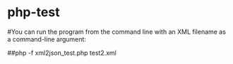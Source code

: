 # php-test

#You can run the program from the command line with an XML filename as a command-line argument:

##php -f xml2json_test.php test2.xml
